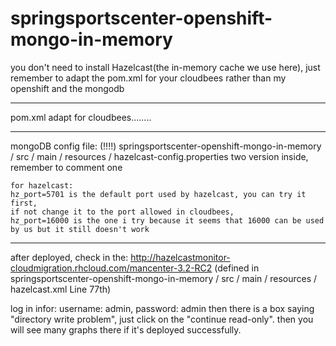 springsportscenter-openshift-mongo-in-memory
============================================
you don't need to install Hazelcast(the in-memory cache we  use here), just remember to adapt the pom.xml for your cloudbees rather than my openshift and the mongodb

******************************************************************************************

pom.xml adapt for cloudbees........


******************************************************************************************

mongoDB config file: (!!!!)
    springsportscenter-openshift-mongo-in-memory / src / main / resources / hazelcast-config.properties
    two version inside, remember to comment one

    for hazelcast:
    hz_port=5701 is the default port used by hazelcast, you can try it first, 
    if not change it to the port allowed in cloudbees,
    hz_port=16000 is the one i try because it seems that 16000 can be used by us but it still doesn't work


******************************************************************************************

after deployed, check in the: http://hazelcastmonitor-cloudmigration.rhcloud.com/mancenter-3.2-RC2
(defined in springsportscenter-openshift-mongo-in-memory / src / main / resources / hazelcast.xml  Line 77th)

  log in infor: username: admin,  password: admin
  then there is a box saying "directory write problem", just click on the "continue read-only". then you will see many graphs there if it's deployed successfully.
  
